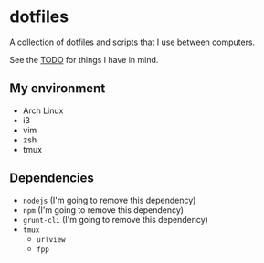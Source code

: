 # dotfiles

A collection of dotfiles and scripts that I use between computers.

See the [TODO](TODO.md) for things I have in mind.


## My environment

- Arch Linux
- i3
- vim
- zsh
- tmux


## Dependencies

- `nodejs` (I'm going to remove this dependency)
- `npm` (I'm going to remove this dependency)
- `grunt-cli` (I'm going to remove this dependency)
- `tmux`
	- `urlview`
	- `fpp`
